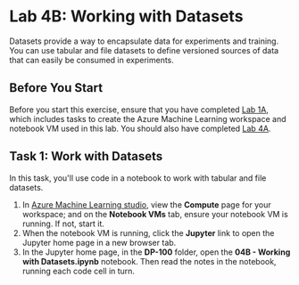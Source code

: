 # Lab 4B: Working with Datasets

Datasets provide a way to encapsulate data for experiments and training. You can use tabular and file datasets to define versioned sources of data that can easily be consumed in experiments.

## Before You Start

Before you start this exercise, ensure that you have completed [Lab 1A](Lab01A.md), which includes tasks to create the Azure Machine Learning workspace and notebook VM used in this lab. You should also have completed [Lab 4A](Lab04A.md).

## Task 1: Work with Datasets

In this task, you'll use code in a notebook to work with tabular and file datasets.

1. In [Azure Machine Learning studio](https://ml.azure.com), view the **Compute** page for your workspace; and on the **Notebook VMs** tab, ensure your notebook VM is running. If not, start it.
2. When the notebook VM is running, click the **Jupyter** link to open the Jupyter home page in a new browser tab.
3. In the Jupyter home page, in the **DP-100** folder, open the **04B - Working with Datasets.ipynb** notebook. Then read the notes in the notebook, running each code cell in turn.
